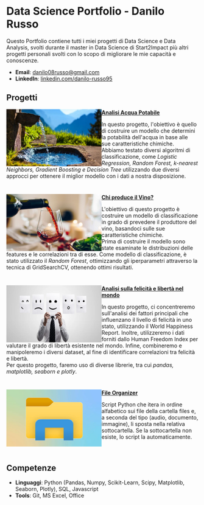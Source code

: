 # Data Science Portfolio - Danilo Russo
Questo Portfolio contiene tutti i miei progetti di Data Science e Data Analysis, svolti durante il master in Data Science di Start2Impact più altri progetti personali svolti con lo scopo di migliorare le mie capacità e conoscenze.

- **Email**: [danilo08russo@gmail.com](danilo08russo@gmail.com)
- **LinkedIn**: [linkedin.com/danilo-russo95](https://www.linkedin.com/in/danilo-russo95/)

## Progetti
<a href="https://github.com/danilorusso08/Analisi_Acqua_Potabile"><img align="left" width="250" height="150" src="Images/acqua2.jpg"></a>**[Analisi Acqua Potabile](https://github.com/danilorusso08/Analisi_Acqua_Potabile)**

In questo progetto, l'obiettivo è quello di costruire un modello che determini la potabilità dell'acqua in base alle sue caratteristiche chimiche.<br>
Abbiamo testato diversi algoritmi di classificazione, come *Logistic Regression, Random Forest, k-nearest Neighbors, Gradient Boosting e Decision Tree* utilizzando due diversi approcci per ottenere il miglior modello con i dati a nostra disposizione.

#

<a href="https://github.com/danilorusso08/Wine"><img align="left" width="250" height="150" src="Images/wine2.jpg"></a>**[Chi produce il Vino?](https://github.com/danilorusso08/Wine)**

L'obiettivo di questo progetto è costruire un modello di classificazione in grado di prevedere il produttore del vino, basandoci sulle sue caratteristiche chimiche.<br>
Prima di costruire il modello sono state esaminate le distribuzioni delle features e le correlazioni tra di esse.
Come modello di classificazione, è stato utilizzato il *Random Forest*, ottimizzando gli iperparametri attraverso la tecnica di GridSearchCV, ottenendo ottimi risultati.

#

<a href="https://github.com/danilorusso08/World_Happiness__Freedom"><img align="left" width="250" height="150" src="Images/Employee_happiness.webp"></a>**[Analisi sulla felicità e libertà nel mondo](https://github.com/danilorusso08/World_Happiness__Freedom)**

In questo progetto, ci concentreremo sull'analisi dei fattori principali che influenzano il livello di felicità in uno stato, utilizzando il World Happiness Report. Inoltre, utilizzeremo i dati forniti dallo Human Freedom Index per valutare il grado di libertà esistente nel mondo.
Infine, combineremo e manipoleremo i diversi dataset, al fine di identificare correlazioni tra felicità e libertà.<br>
Per questo progetto, faremo uso di diverse librerie, tra cui *pandas, matplotlib, seaborn e plotly*.<br>

#

<a href="https://github.com/danilorusso08/File_Organizer"><img align="left" width="250" height="150" src="Images/cartella.webp"></a>**[File Organizer](https://github.com/danilorusso08/File_Organizer)**

Script Python che itera in ordine alfabetico sui file della cartella files e, a seconda del tipo (audio, documento, immagine), li sposta nella relativa sottocartella. Se la sottocartella non esiste, lo script la automaticamente.

<br />

## Competenze

- **Linguaggi**: Python (Pandas, Numpy, Scikit-Learn, Scipy, Matplotlib, Seaborn, Plotly), SQL, Javascript
- **Tools**: Git, MS Excel, Office
